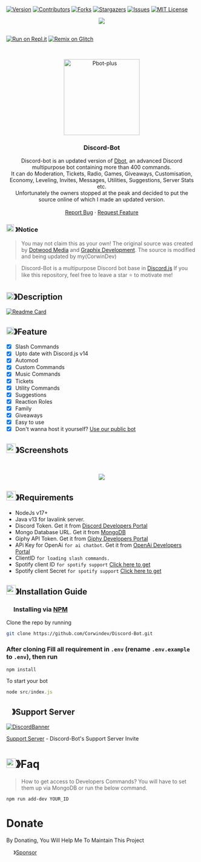 
[![Version][version-shield]](version-url)
[![Contributors][contributors-shield]][contributors-url]
[![Forks][forks-shield]][forks-url]
[![Stargazers][stars-shield]][stars-url]
[![Issues][issues-shield]][issues-url]
[![MIT License][license-shield]][license-url]
<center><img src="https://capsule-render.vercel.app/api?type=waving&color=gradient&height=200&section=header&text=Discord-Bot&fontSize=80&fontAlignY=35&animation=twinkling&fontColor=gradient" /></center>

<br />

[![Run on Repl.it](https://repl.it/badge/github/CorwinDev/Discord-Bot)](https://replit.com/@CorwinDeveloper/Discord-Bot-v14?v=1)
[![Remix on Glitch](https://cdn.glitch.com/2703baf2-b643-4da7-ab91-7ee2a2d00b5b%2Fremix-button.svg)](https://glitch.com/edit/#!/import/github/CorwinDev/Discord-Bot)

<!-- PROJECT LOGO -->
<br />
<p align="center">
  <a href="https://github.com/corwindev/Discord-Bot">
    <img src="https://cdn.discordapp.com/attachments/778665159316209748/1055857473749274694/Corwin-1-modified.png" alt="Pbot-plus" width="200" height="200">
  </a>

  <h3 align="center">Discord-Bot</h3>

  <p align="center">
    Discord-bot is an updated version of <a href="https://github.com/DotwoodMedia/Dbot">Dbot</a>, an advanced Discord multipurpose bot containing more than 400 commands.<br> It can do Moderation, Tickets, Radio, Games, Giveaways, Customisation, Economy, Leveling, Invites, Messages, Utilities, Suggestions, Server Stats etc.<br> Unfortunately the owners stopped at the peak and decided to put the source online of which I made an updated version.
    <br />
    <br />
    <a href="https://github.com/corwindev/discord-bot/issues">Report Bug</a>
    ·
    <a href="https://github.com/corwindev/discord-bot/issues">Request Feature</a>
  </p>
</p>

<!-- NOTICE -->

### <img src="https://cdn.discordapp.com/emojis/1055803759831294013.png" width="20px" height="20px"> 》Notice 
> You may not claim this as your own! The original source was created by [Dotwood Media](https://github.com/DotwoodMedia) and [Graphix Development](https://github.com/GraphixDevelopment). The source is modified and being updated by my(CorwinDev)

> Discord-Bot is a multipurpose Discord bot base in [Discord.js](https://github.com/Discordjs/discordjs)
If you like this repository, feel free to leave a star ⭐ to motivate me!

<!-- ABOUT THE PROJECT -->

## <img src="https://cdn.discordapp.com/emojis/859424401186095114.png" width="20px" height="20px">》Description 
[![Readme Card](https://github-readme-stats.vercel.app/api/pin/?username=corwindev&repo=Discord-bot&theme=tokyonight)](https://github.com/corwindev/Discord-bot)
## <img src="https://cdn.discordapp.com/emojis/852881450667081728.gif" width="20px" height="20px">》Feature
- [x] Slash Commands 
- [x] Upto date with Discord.js v14
- [x] Automod
- [X] Custom Commands
- [x] Music Commands
- [x] Tickets
- [x] Utility Commands
- [x] Suggestions 
- [x] Reaction Roles
- [x] Family
- [x] Giveaways 
- [x] Easy to use
- [x] Don't wanna host it yourself? [Use our public bot](https://discord.com/api/oauth2/authorize?client_id=860390761307439114&permissions=8&scope=bot%20applications.commands)
## <img src="https://cdn.discordapp.com/emojis/1028680849195020308.png" width="25px" height="25px">》Screenshots
<br />
<p align="center">
  <a href="https://github.com/corwindev/discord-bot">
    <img src="https://cdn.discordapp.com/attachments/778665159316209748/1055832339328024666/207117434-d98356b1-bf19-418e-9e12-0ef83e0d9a21.png">
  </a>
</p>

## <img src="https://cdn.discordapp.com/emojis/1009754836314628146.gif" width="25px" height="25px">》Requirements
- NodeJs v17+
- Java v13 for lavalink server.
- Discord Token. Get it from [Discord Developers Portal](https://discord.com/developers/applications)
- Mongo Database URL. Get it from [MongoDB](https://cloud.mongodb.com/v2/635277bf9f5c7b5620db28a4#clusters)
- Giphy API Token. Get it from [Giphy Developers Portal](https://developers.giphy.com/)
- APi Key for OpenAi `for ai chatbot`. Get it from [OpenAi Developers Portal](https://beta.openai.com/account/api-keys)
- ClientID `for loading slash commands.`
- Spotify client ID `for spotify support` [Click here to get](https://developer.spotify.com/dashboard/login)
- Spotify client Secret `for spotify support` [Click here to get](https://developer.spotify.com/dashboard/login)

## <img src="https://cdn.discordapp.com/emojis/814216203466965052.png" width="25px" height="25px">》Installation Guide

### <img src="https://cdn.discordapp.com/emojis/1028680849195020308.png" width="15px" height="15px"> Installing via [NPM](https://www.npmjs.com/)
Clone the repo by running
```bash
git clone https://github.com/Corwindev/Discord-Bot.git
```
### After cloning Fill all requirement in `.env` **(rename `.env.example` to `.env`)**, then run

```bash
npm install
```
To start your bot 

```js
node src/index.js
```

## <img src="https://cdn.discordapp.com/emojis/1036083490292244493.png" width="15px" height="15px">》Support Server
[![DiscordBanner](https://invidget.switchblade.xyz/jVeC7cFX5T)](https://discord.gg/jVeC7cFX5T)

[Support Server](https://discord.gg/jVeC7cFX5T) - Discord-Bot's Support Server Invite

# <img src="https://cdn.discordapp.com/emojis/1015745034076819516.png" width="25px" height="25px">》Faq
> How to get access to Developers Commands? You will have to set them up via MongoDB or run the below command.

```bash
npm run add-dev YOUR_ID
```
# Donate

 By Donating, You Will Help Me To Maintain This Project 

<img src="https://cdn.discordapp.com/emojis/809085860632985630.png" width="15px" height="15px"> 》[Sponsor](https://github.com/sponsors/CorwinDev)

[version-shield]: https://img.shields.io/github/package-json/v/CorwinDev/Discord-Bot?style=for-the-badge
[version-url]: https://github.com/brblacky/WaveMusic
[contributors-shield]: https://img.shields.io/github/contributors/CorwinDev/Discord-Bot.svg?style=for-the-badge
[contributors-url]: https://github.com/Corwindev/Discord-Bot/graphs/contributors
[forks-shield]: https://img.shields.io/github/forks/Corwindev/Discord-Bot.svg?style=for-the-badge
[forks-url]: https://github.com/Corwindev/Discord-Bot/network/members
[stars-shield]: https://img.shields.io/github/stars/Corwindev/Discord-Bot.svg?style=for-the-badge
[stars-url]: https://github.com/Corwindev/Discord-Bot/stargazers
[issues-shield]: https://img.shields.io/github/issues/Corwindev/Discord-Bot.svg?style=for-the-badge
[issues-url]: https://github.com/Corwindev/Discord-Bot/issues
[license-shield]: https://img.shields.io/github/license/Corwindev/Discord-Bot.svg?style=for-the-badge
[license-url]: https://github.com/Corwindev/Discord-Bot/blob/master/LICENSE
